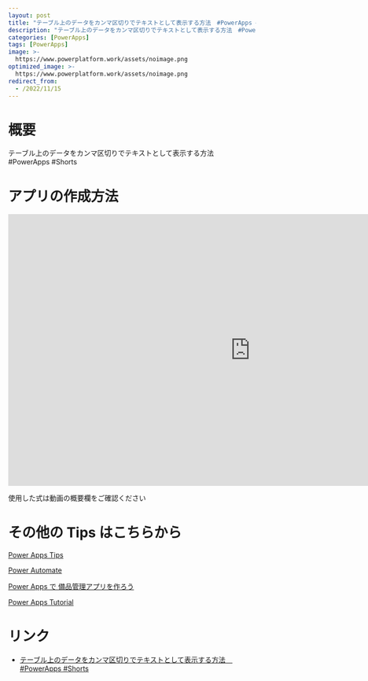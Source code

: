 ```yaml
---
layout: post
title: "テーブル上のデータをカンマ区切りでテキストとして表示する方法　#PowerApps #Shorts"
description: "テーブル上のデータをカンマ区切りでテキストとして表示する方法　#PowerApps #Shortsを動画で分かりやすく解説"
categories: [PowerApps]
tags: [PowerApps]
image: >-
  https://www.powerplatform.work/assets/noimage.png
optimized_image: >-
  https://www.powerplatform.work/assets/noimage.png
redirect_from:
  - /2022/11/15
---
```



#  概要

テーブル上のデータをカンマ区切りでテキストとして表示する方法　#PowerApps #Shorts


# アプリの作成方法

<iframe width="983" height="553" src="https://www.youtube.com/embed/ckyq_YWmRPE" title="YouTube video player" frameborder="0" allow="accelerometer; autoplay; clipboard-write; encrypted-media; gyroscope; picture-in-picture" allowfullscreen></iframe>


使用した式は動画の概要欄をご確認ください


# その他の Tips はこちらから

[Power Apps Tips](https://www.youtube.com/watch?v=VrAQf3JQ7yM&list=PLVhFi1fb3DqakSLVMn22DDcySXh9jtzi- )


[Power Automate](https://www.youtube.com/watch?v=-YnJYT0ASEM&list=PLVhFi1fb3Dqbzic6GieqnLFgD3aTj-eHA)


[Power Apps で 備品管理アプリを作ろう](https://www.youtube.com/playlist?list=PLVhFi1fb3DqZM3HKb8Hea6XEL96990Fyn)


[Power Apps Tutorial](https://www.youtube.com/playlist?list=PLVhFi1fb3DqalxpL974VvAJvV4iWoSbe_)


# リンク


- [テーブル上のデータをカンマ区切りでテキストとして表示する方法　#PowerApps #Shorts](https://www.youtube.com/watch?v=ckyq_YWmRPE)

